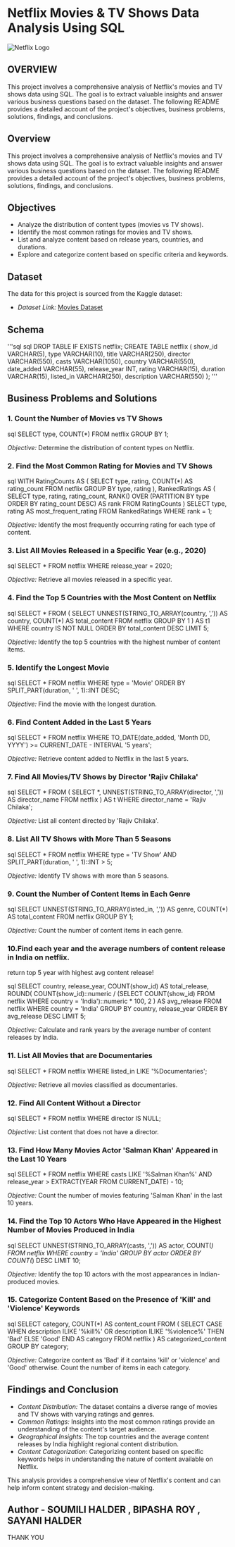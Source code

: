 # Netflix Movies & TV Shows Data Analysis Using SQL

![Netflix Logo](https://github.com/sou13mili/netflix_project/blob/main/WhatsApp%20Image%202025-03-04%20at%205.09.06%20PM.jpeg)
## OVERVIEW
This project involves a comprehensive analysis of Netflix's movies and TV shows data using SQL. The goal is to extract valuable insights and answer various business questions based on the dataset. The following README provides a detailed account of the project's objectives, business problems, solutions, findings, and conclusions.
## Overview
This project involves a comprehensive analysis of Netflix's movies and TV shows data using SQL. The goal is to extract valuable insights and answer various business questions based on the dataset. The following README provides a detailed account of the project's objectives, business problems, solutions, findings, and conclusions.

## Objectives

- Analyze the distribution of content types (movies vs TV shows).
- Identify the most common ratings for movies and TV shows.
- List and analyze content based on release years, countries, and durations.
- Explore and categorize content based on specific criteria and keywords.

## Dataset

The data for this project is sourced from the Kaggle dataset:

- *Dataset Link:* [Movies Dataset](https://www.kaggle.com/datasets/shivamb/netflix-shows?resource=download)

## Schema
'''sql
sql
DROP TABLE IF EXISTS netflix;
CREATE TABLE netflix
(
    show_id      VARCHAR(5),
    type         VARCHAR(10),
    title        VARCHAR(250),
    director     VARCHAR(550),
    casts        VARCHAR(1050),
    country      VARCHAR(550),
    date_added   VARCHAR(55),
    release_year INT,
    rating       VARCHAR(15),
    duration     VARCHAR(15),
    listed_in    VARCHAR(250),
    description  VARCHAR(550)
);
'''

## Business Problems and Solutions

### 1. Count the Number of Movies vs TV Shows

sql
SELECT 
    type,
    COUNT(*)
FROM netflix
GROUP BY 1;


*Objective:* Determine the distribution of content types on Netflix.

### 2. Find the Most Common Rating for Movies and TV Shows

sql
WITH RatingCounts AS (
    SELECT 
        type,
        rating,
        COUNT(*) AS rating_count
    FROM netflix
    GROUP BY type, rating
),
RankedRatings AS (
    SELECT 
        type,
        rating,
        rating_count,
        RANK() OVER (PARTITION BY type ORDER BY rating_count DESC) AS rank
    FROM RatingCounts
)
SELECT 
    type,
    rating AS most_frequent_rating
FROM RankedRatings
WHERE rank = 1;


*Objective:* Identify the most frequently occurring rating for each type of content.

### 3. List All Movies Released in a Specific Year (e.g., 2020)

sql
SELECT * 
FROM netflix
WHERE release_year = 2020;


*Objective:* Retrieve all movies released in a specific year.

### 4. Find the Top 5 Countries with the Most Content on Netflix

sql
SELECT * 
FROM
(
    SELECT 
        UNNEST(STRING_TO_ARRAY(country, ',')) AS country,
        COUNT(*) AS total_content
    FROM netflix
    GROUP BY 1
) AS t1
WHERE country IS NOT NULL
ORDER BY total_content DESC
LIMIT 5;


*Objective:* Identify the top 5 countries with the highest number of content items.

### 5. Identify the Longest Movie

sql
SELECT 
    *
FROM netflix
WHERE type = 'Movie'
ORDER BY SPLIT_PART(duration, ' ', 1)::INT DESC;


*Objective:* Find the movie with the longest duration.

### 6. Find Content Added in the Last 5 Years

sql
SELECT *
FROM netflix
WHERE TO_DATE(date_added, 'Month DD, YYYY') >= CURRENT_DATE - INTERVAL '5 years';


*Objective:* Retrieve content added to Netflix in the last 5 years.

### 7. Find All Movies/TV Shows by Director 'Rajiv Chilaka'

sql
SELECT *
FROM (
    SELECT 
        *,
        UNNEST(STRING_TO_ARRAY(director, ',')) AS director_name
    FROM netflix
) AS t
WHERE director_name = 'Rajiv Chilaka';


*Objective:* List all content directed by 'Rajiv Chilaka'.

### 8. List All TV Shows with More Than 5 Seasons

sql
SELECT *
FROM netflix
WHERE type = 'TV Show'
  AND SPLIT_PART(duration, ' ', 1)::INT > 5;


*Objective:* Identify TV shows with more than 5 seasons.

### 9. Count the Number of Content Items in Each Genre

sql
SELECT 
    UNNEST(STRING_TO_ARRAY(listed_in, ',')) AS genre,
    COUNT(*) AS total_content
FROM netflix
GROUP BY 1;


*Objective:* Count the number of content items in each genre.

### 10.Find each year and the average numbers of content release in India on netflix. 
return top 5 year with highest avg content release!

sql
SELECT 
    country,
    release_year,
    COUNT(show_id) AS total_release,
    ROUND(
        COUNT(show_id)::numeric /
        (SELECT COUNT(show_id) FROM netflix WHERE country = 'India')::numeric * 100, 2
    ) AS avg_release
FROM netflix
WHERE country = 'India'
GROUP BY country, release_year
ORDER BY avg_release DESC
LIMIT 5;


*Objective:* Calculate and rank years by the average number of content releases by India.

### 11. List All Movies that are Documentaries

sql
SELECT * 
FROM netflix
WHERE listed_in LIKE '%Documentaries';


*Objective:* Retrieve all movies classified as documentaries.

### 12. Find All Content Without a Director

sql
SELECT * 
FROM netflix
WHERE director IS NULL;


*Objective:* List content that does not have a director.

### 13. Find How Many Movies Actor 'Salman Khan' Appeared in the Last 10 Years

sql
SELECT * 
FROM netflix
WHERE casts LIKE '%Salman Khan%'
  AND release_year > EXTRACT(YEAR FROM CURRENT_DATE) - 10;


*Objective:* Count the number of movies featuring 'Salman Khan' in the last 10 years.

### 14. Find the Top 10 Actors Who Have Appeared in the Highest Number of Movies Produced in India

sql
SELECT 
    UNNEST(STRING_TO_ARRAY(casts, ',')) AS actor,
    COUNT(*)
FROM netflix
WHERE country = 'India'
GROUP BY actor
ORDER BY COUNT(*) DESC
LIMIT 10;


*Objective:* Identify the top 10 actors with the most appearances in Indian-produced movies.

### 15. Categorize Content Based on the Presence of 'Kill' and 'Violence' Keywords

sql
SELECT 
    category,
    COUNT(*) AS content_count
FROM (
    SELECT 
        CASE 
            WHEN description ILIKE '%kill%' OR description ILIKE '%violence%' THEN 'Bad'
            ELSE 'Good'
        END AS category
    FROM netflix
) AS categorized_content
GROUP BY category;


*Objective:* Categorize content as 'Bad' if it contains 'kill' or 'violence' and 'Good' otherwise. Count the number of items in each category.

## Findings and Conclusion

- *Content Distribution:* The dataset contains a diverse range of movies and TV shows with varying ratings and genres.
- *Common Ratings:* Insights into the most common ratings provide an understanding of the content's target audience.
- *Geographical Insights:* The top countries and the average content releases by India highlight regional content distribution.
- *Content Categorization:* Categorizing content based on specific keywords helps in understanding the nature of content available on Netflix.

This analysis provides a comprehensive view of Netflix's content and can help inform content strategy and decision-making.
## Author - SOUMILI HALDER , BIPASHA ROY , SAYANI HALDER

THANK YOU 
